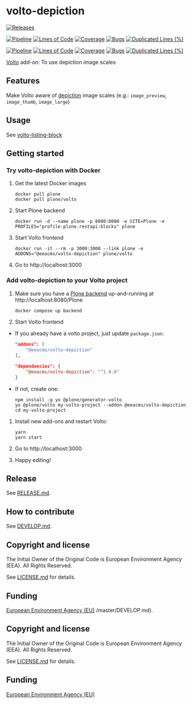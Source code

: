 # volto-depiction

[![Releases](https://img.shields.io/github/v/release/eea/volto-depiction)](https://github.com/eea/volto-depiction/releases)

[![Pipeline](https://ci.eionet.europa.eu/buildStatus/icon?job=volto-addons%2Fvolto-depiction%2Fmaster&subject=master)](https://ci.eionet.europa.eu/view/Github/job/volto-addons/job/volto-depiction/job/master/display/redirect)
[![Lines of Code](https://sonarqube.eea.europa.eu/api/project_badges/measure?project=volto-depiction-master&metric=ncloc)](https://sonarqube.eea.europa.eu/dashboard?id=volto-depiction-master)
[![Coverage](https://sonarqube.eea.europa.eu/api/project_badges/measure?project=volto-depiction-master&metric=coverage)](https://sonarqube.eea.europa.eu/dashboard?id=volto-depiction-master)
[![Bugs](https://sonarqube.eea.europa.eu/api/project_badges/measure?project=volto-depiction-master&metric=bugs)](https://sonarqube.eea.europa.eu/dashboard?id=volto-depiction-master)
[![Duplicated Lines (%)](https://sonarqube.eea.europa.eu/api/project_badges/measure?project=volto-depiction-master&metric=duplicated_lines_density)](https://sonarqube.eea.europa.eu/dashboard?id=volto-depiction-master)

[![Pipeline](https://ci.eionet.europa.eu/buildStatus/icon?job=volto-addons%2Fvolto-depiction%2Fdevelop&subject=develop)](https://ci.eionet.europa.eu/view/Github/job/volto-addons/job/volto-depiction/job/develop/display/redirect)
[![Lines of Code](https://sonarqube.eea.europa.eu/api/project_badges/measure?project=volto-depiction-develop&metric=ncloc)](https://sonarqube.eea.europa.eu/dashboard?id=volto-depiction-develop)
[![Coverage](https://sonarqube.eea.europa.eu/api/project_badges/measure?project=volto-depiction-develop&metric=coverage)](https://sonarqube.eea.europa.eu/dashboard?id=volto-depiction-develop)
[![Bugs](https://sonarqube.eea.europa.eu/api/project_badges/measure?project=volto-depiction-develop&metric=bugs)](https://sonarqube.eea.europa.eu/dashboard?id=volto-depiction-develop)
[![Duplicated Lines (%)](https://sonarqube.eea.europa.eu/api/project_badges/measure?project=volto-depiction-develop&metric=duplicated_lines_density)](https://sonarqube.eea.europa.eu/dashboard?id=volto-depiction-develop)

[Volto](https://github.com/plone/volto) add-on: To use depiction image scales

## Features

Make Volto aware of [depiction](https://github.com/eea/eea.depiction) image scales (e.g.: `image_preview`, `image_thumb`, `image_large`)

## Usage

See [volto-listing-block](https://github.com/eea/volto-listing-block)

## Getting started

### Try volto-depiction with Docker

1. Get the latest Docker images

   ```
   docker pull plone
   docker pull plone/volto
   ```

1. Start Plone backend

   ```
   docker run -d --name plone -p 8080:8080 -e SITE=Plone -e PROFILES="profile-plone.restapi:blocks" plone
   ```

1. Start Volto frontend

   ```
   docker run -it --rm -p 3000:3000 --link plone -e ADDONS="@eeacms/volto-depiction" plone/volto
   ```

1. Go to http://localhost:3000

### Add volto-depiction to your Volto project

1. Make sure you have a [Plone backend](https://plone.org/download) up-and-running at http://localhost:8080/Plone

   ```Bash
   docker compose up backend
   ```

1. Start Volto frontend

- If you already have a volto project, just update `package.json`:

  ```JSON
  "addons": [
      "@eeacms/volto-depiction"
  ],

  "dependencies": {
      "@eeacms/volto-depiction": "^1.0.0"
  }
  ```

- If not, create one:

  ```
  npm install -g yo @plone/generator-volto
  yo @plone/volto my-volto-project --addon @eeacms/volto-depiction
  cd my-volto-project
  ```

1. Install new add-ons and restart Volto:

   ```
   yarn
   yarn start
   ```

1. Go to http://localhost:3000

1. Happy editing!

## Release

See [RELEASE.md](https://github.com/eea/volto-depiction/blob/master/RELEASE.md).

## How to contribute

See [DEVELOP.md](https://github.com/eea/volto-depiction/blob/master/DEVELOP.md).

## Copyright and license

The Initial Owner of the Original Code is European Environment Agency (EEA).
All Rights Reserved.

See [LICENSE.md](https://github.com/eea/volto-depiction/blob/master/LICENSE.md) for details.

## Funding

[European Environment Agency (EU)](http://eea.europa.eu)
/master/DEVELOP.md).

## Copyright and license

The Initial Owner of the Original Code is European Environment Agency (EEA).
All Rights Reserved.

See [LICENSE.md](https://github.com/eea/volto-depiction/blob/master/LICENSE.md) for details.

## Funding

[European Environment Agency (EU)](http://eea.europa.eu)
